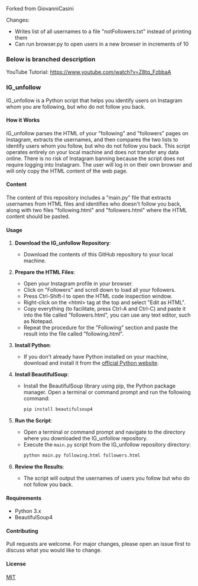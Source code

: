Forked from GiovanniCasini

Changes:
- Writes list of all usernames to a file "notFollowers.txt" instead of printing them
- Can run browser.py to open users in a new browser in increments of 10

### Below is branched description

YouTube Tutorial: https://www.youtube.com/watch?v=Z8tq_FzbbaA

### IG_unfollow

IG_unfollow is a Python script that helps you identify users on Instagram whom you are following, but who do not follow you back.

#### How it Works

IG_unfollow parses the HTML of your "following" and "followers" pages on Instagram, extracts the usernames, and then compares the two lists to identify users whom you follow, but who do not follow you back. This script operates entirely on your local machine and does not transfer any data online. There is no risk of Instagram banning because the script does not require logging into Instagram. The user will log in on their own browser and will only copy the HTML content of the web page.

#### Content

The content of this repository includes a "main.py" file that extracts usernames from HTML files and identifies who doesn't follow you back, along with two files "following.html" and "followers.html" where the HTML content should be pasted.

#### Usage

1. **Download the IG_unfollow Repository**:
   - Download the contents of this GitHub repository to your local machine. 
     
2. **Prepare the HTML Files**:
   - Open your Instagram profile in your browser.
   - Click on "Followers" and scroll down to load all your followers.
   - Press Ctrl-Shift-I to open the HTML code inspection window.
   - Right-click on the &lt;html&gt; tag at the top and select "Edit as HTML".
   - Copy everything (to facilitate, press Ctrl-A and Ctrl-C) and paste it into the file called "followers.html", you can use any text editor, such as Notepad.
   - Repeat the procedure for the "Following" section and paste the result into the file called "following.html".

3. **Install Python**:
   - If you don't already have Python installed on your machine, download and install it from the [official Python website](https://www.python.org/).

4. **Install BeautifulSoup**:
   - Install the BeautifulSoup library using pip, the Python package manager. Open a terminal or command prompt and run the following command:
     ```bash
     pip install beautifulsoup4
     ```
     
5. **Run the Script**:
   - Open a terminal or command prompt and navigate to the directory where you downloaded the IG_unfollow repository.
   - Execute the `main.py` script from the IG_unfollow repository directory:
     ```bash
     python main.py following.html followers.html
     ```

6. **Review the Results**:
   - The script will output the usernames of users you follow but who do not follow you back.

#### Requirements

- Python 3.x
- BeautifulSoup4

#### Contributing

Pull requests are welcome. For major changes, please open an issue first to discuss what you would like to change.

#### License

[MIT](https://choosealicense.com/licenses/mit/)
